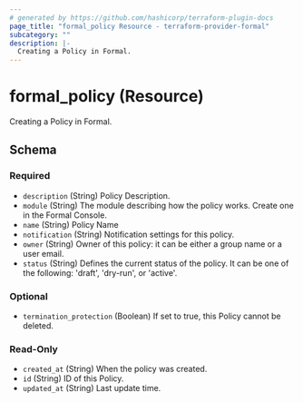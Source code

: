 ```yaml
---
# generated by https://github.com/hashicorp/terraform-plugin-docs
page_title: "formal_policy Resource - terraform-provider-formal"
subcategory: ""
description: |-
  Creating a Policy in Formal.
---
```


# formal_policy (Resource)

Creating a Policy in Formal.



<!-- schema generated by tfplugindocs -->
## Schema

### Required

- `description` (String) Policy Description.
- `module` (String) The module describing how the policy works. Create one in the Formal Console.
- `name` (String) Policy Name
- `notification` (String) Notification settings for this policy.
- `owner` (String) Owner of this policy: it can be either a group name or a user email.
- `status` (String) Defines the current status of the policy. It can be one of the following: 'draft', 'dry-run', or 'active'.

### Optional

- `termination_protection` (Boolean) If set to true, this Policy cannot be deleted.

### Read-Only

- `created_at` (String) When the policy was created.
- `id` (String) ID of this Policy.
- `updated_at` (String) Last update time.


